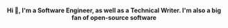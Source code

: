 
<h4 align="center">Hi 👋, I'm a Software Engineer, as well as a Technical Writer. I'm also a big fan of open-source software</h4>


